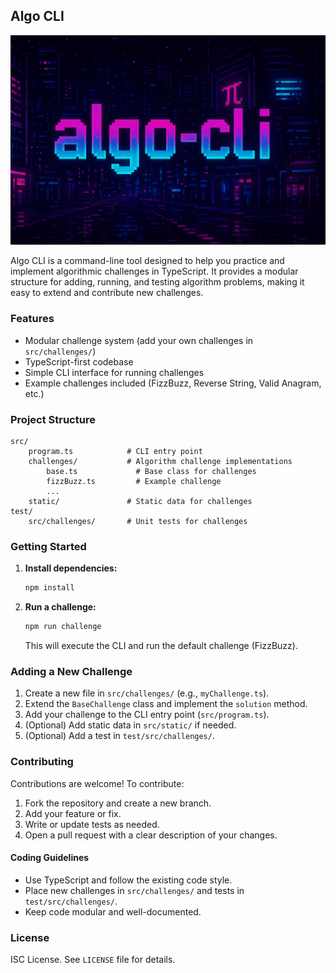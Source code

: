 ## Algo CLI

![algo-cli banner](assets/global/banner-sm.png)

Algo CLI is a command-line tool designed to help you practice and implement algorithmic challenges in TypeScript. It provides a modular structure for adding, running, and testing algorithm problems, making it easy to extend and contribute new challenges.

### Features
- Modular challenge system (add your own challenges in `src/challenges/`)
- TypeScript-first codebase
- Simple CLI interface for running challenges
- Example challenges included (FizzBuzz, Reverse String, Valid Anagram, etc.)

### Project Structure

```
src/
	program.ts            # CLI entry point
	challenges/           # Algorithm challenge implementations
		base.ts             # Base class for challenges
		fizzBuzz.ts         # Example challenge
		...
	static/               # Static data for challenges
test/
	src/challenges/       # Unit tests for challenges
```

### Getting Started

1. **Install dependencies:**
	 ```sh
	 npm install
	 ```
2. **Run a challenge:**
	 ```sh
	 npm run challenge
	 ```
	 This will execute the CLI and run the default challenge (FizzBuzz).

### Adding a New Challenge
1. Create a new file in `src/challenges/` (e.g., `myChallenge.ts`).
2. Extend the `BaseChallenge` class and implement the `solution` method.
3. Add your challenge to the CLI entry point (`src/program.ts`).
4. (Optional) Add static data in `src/static/` if needed.
5. (Optional) Add a test in `test/src/challenges/`.

### Contributing

Contributions are welcome! To contribute:

1. Fork the repository and create a new branch.
2. Add your feature or fix.
3. Write or update tests as needed.
4. Open a pull request with a clear description of your changes.

#### Coding Guidelines
- Use TypeScript and follow the existing code style.
- Place new challenges in `src/challenges/` and tests in `test/src/challenges/`.
- Keep code modular and well-documented.

### License

ISC License. See `LICENSE` file for details.
